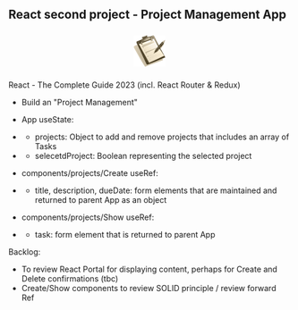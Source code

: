 ## React second project - Project Management App
<p align="center"><img style="width: 56px; height: 56px; margin: 7px 0; fill: #facc15;" src="public/logo.png" /></p>

React - The Complete Guide 2023 (incl. React Router & Redux)
- Build an "Project Management"

- App useState:
- - projects: Object to add and remove projects that includes an array of Tasks
- - selecetdProject: Boolean representing the selected project

- components/projects/Create useRef:
- - title, description, dueDate: form elements that are maintained and returned to parent App as an object

- components/projects/Show useRef:
- - task: form element that is returned to parent App

Backlog:
- To review React Portal for displaying content, perhaps for Create and Delete confirmations (tbc)
- Create/Show components to review SOLID principle / review forward Ref
